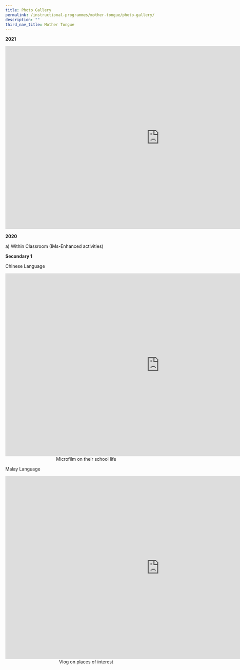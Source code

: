 ```yaml
---
title: Photo Gallery
permalink: /instructional-programmes/mother-tongue/photo-gallery/
description: ""
third_nav_title: Mother Tongue
---
```

**2021**

<iframe allowfullscreen="true" height="569" width="960" frameborder="0" src="https://docs.google.com/presentation/d/e/2PACX-1vRClj-3NHz02KFTViuqB9FKwqCeFowhREdnarFAq4LZi5OLiSUotsJpzkw1_Ui2yhwL5b1DK7ZI0ZTY/embed?start=true&amp;loop=true&amp;delayms=3000"></iframe>

**2020**

a) Within Classroom (IMs-Enhanced activities)

**Secondary 1**

Chinese Language

<iframe allowfullscreen="true" height="569" width="960" frameborder="0" src="https://docs.google.com/presentation/d/e/2PACX-1vSKycvXsrlyazKM9XSYR93uNbxwfAZLX5tPfIVRlEl2s9O0MpgEbpYzkGpJnL8aUE4fwXdXRxgGt6u2/embed?start=true&amp;loop=true&amp;delayms=3000"></iframe>
<center>Microfilm on their school life</center>

Malay Language

<iframe allowfullscreen="true" height="569" width="960" frameborder="0" src="https://docs.google.com/presentation/d/e/2PACX-1vTGZ4ZOyhyir5Syv79DNtcAH96dULyhx8Yhb4-EPxyEouInf9k1mMlZoy_9_Fbf_Liums1C4zuEBpbt/embed?start=true&amp;loop=true&amp;delayms=3000"></iframe>
<center>Vlog on places of interest</center>